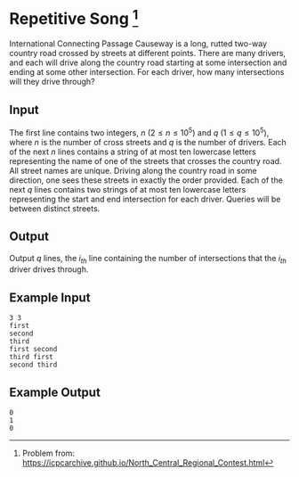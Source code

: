 # Repetitive Song [^repetitive-song]

International Connecting Passage Causeway is a long, rutted two-way country road crossed by streets at different points.
There are many drivers, and each will drive along the country road starting at some intersection and ending at some other intersection. 
For each driver, how many intersections will they drive through?

## Input

The first line contains two integers, $n$ $(2 ≤ n ≤ 10^5)$ and $q$ $(1 ≤ q ≤ 10^5)$, where $n$ is the number
of cross streets and $q$ is the number of drivers. Each of the next $n$ lines contains a string of at most ten lowercase letters 
representing the name of one of the streets that crosses the country road. All street names are unique. Driving along the country 
road in some direction, one sees these streets in exactly the order provided. Each of the next $q$ lines contains two strings of 
at most ten lowercase letters representing the start and end intersection for each driver. Queries will be between distinct streets.

## Output

Output $q$ lines, the $i_{th}$ line containing the number of intersections that the $i_{th}$ driver drives through.

## Example Input

    3 3
    first
    second
    third
    first second
    third first
    second third

## Example Output
    0
    1
    0

[^repetitive-song]: Problem from:
    https://icpcarchive.github.io/North_Central_Regional_Contest.html

